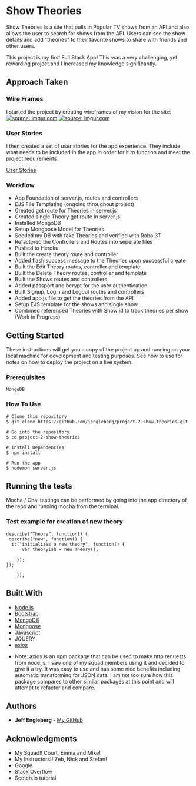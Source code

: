 # Show Theories

Show Theories is a site that pulls in Popular TV shows from an API and also allows the user to search for shows from the API.  Users can see the show details and add "theories" to their favorite shows to share with friends and other users.  

This project is my first Full Stack App!  This was a very challenging, yet rewarding project and I increased my knowledge significantly.

## Approach Taken

### Wire Frames

I started the project by creating wireframes of my vision for the site:
<a href="https://imgur.com/4ZcwHGx"><img src="https://i.imgur.com/4ZcwHGx.png" title="source: imgur.com" /></a>
<a href="https://imgur.com/rJ5BwKP"><img src="https://i.imgur.com/rJ5BwKP.png" title="source: imgur.com" /></a>

### User Stories

I then created a set of user stories for the app experience.  They include what needs to be included in the app in order for it to function and meet the project requirements.

[User Stories](https://trello.com/b/BFp5ozy8/project-2-show-theories)

### Workflow

- App Foundation of server.js, routes and controllers
- EJS File Templating (ongoing throughout project)
- Created get route for Theories in server.js
- Created single Theory get route in server.js
- Installed MongoDB
- Setup Mongoose Model for Theories
- Seeded my DB with fake Theories and verified with Robo 3T
- Refactored the Controllers and Routes into seperate files
- Pushed to Heroku
- Built the create theory route and controller
- Added flash success message to the Theories upon successful create
- Built the Edit Theory routes, controller and template
- Built the Delete Theory routes, controller and template
- Built the Shows routes and controllers
- Added passport and bcrypt for the user authentication
- Built Signup, Login and Logout routes and controllers
- Added app.js file to get the theories from the API
- Setup EJS template for the shows and single show
- Combined referenced Theories with Show id to track theories per show (Work in Progress)

## Getting Started

These instructions will get you a copy of the project up and running on your local machine for development and testing purposes. See how to use for notes on how to deploy the project on a live system.

### Prerequisites

```
MongoDB
```

### How To Use

```
# Clone this repository
$ git clone https://github.com/jengleberg/project-2-show-theories.git

# Go into the repository
$ cd project-2-show-theories

# Install Dependencies
$ npm install

# Run the app
$ nodemon server.js
```

## Running the tests

Mocha / Chai testings can be performed by going into the app directory of the repo and running mocha from the terminal.

### Test example for creation of new theory

```
describe("Theory", function() {
 describe("new", function() {
  it("initializes a new theory", function() {
      var theoryish = new Theory();

    });
});
       
    });
```

## Built With

* [Node.js](https://nodejs.org/en/)
* [Bootstrap](http://getbootstrap.com/) 
* [MongoDB](https://www.mongodb.com/)
* [Mongoose](https://www.npmjs.com/package/mongoose)
* Javascript
* JQUERY
* [axios](https://www.npmjs.com/package/axios)
 - Note:  axios is an npm package that can be used to make http requests from node.js.  I saw one of my squad members using it and  decided to give it a try.  It was easy to use and has some nice benefits including automatic transforming for JSON data. I am not too sure how this package compares to other similar packages at this point and will attempt to refactor and compare.  

 

## Authors

* **Jeff Engleberg** - [My GitHub](https://github.com/jengleberg)


## Acknowledgments

* My Squad!!  Court, Emma and Mike!
* My Instructors!! Zeb, Nick and Stefan!
* Google
* Stack Overflow
* Scotch.io tutorial

